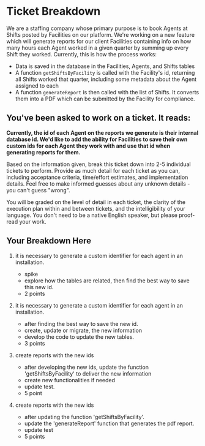 # Ticket Breakdown
We are a staffing company whose primary purpose is to book Agents at Shifts posted by Facilities on our platform. We're working on a new feature which will generate reports for our client Facilities containing info on how many hours each Agent worked in a given quarter by summing up every Shift they worked. Currently, this is how the process works:

- Data is saved in the database in the Facilities, Agents, and Shifts tables
- A function `getShiftsByFacility` is called with the Facility's id, returning all Shifts worked that quarter, including some metadata about the Agent assigned to each
- A function `generateReport` is then called with the list of Shifts. It converts them into a PDF which can be submitted by the Facility for compliance.

## You've been asked to work on a ticket. It reads:

**Currently, the id of each Agent on the reports we generate is their internal database id. We'd like to add the ability for Facilities to save their own custom ids for each Agent they work with and use that id when generating reports for them.**


Based on the information given, break this ticket down into 2-5 individual tickets to perform. Provide as much detail for each ticket as you can, including acceptance criteria, time/effort estimates, and implementation details. Feel free to make informed guesses about any unknown details - you can't guess "wrong".


You will be graded on the level of detail in each ticket, the clarity of the execution plan within and between tickets, and the intelligibility of your language. You don't need to be a native English speaker, but please proof-read your work.

## Your Breakdown Here

1. it is necessary to generate a custom identifier for each agent in an installation. 
    -   spike
    -   explore how the tables are related, then find the best way to save this new id.
    -   2 points

2. it is necessary to generate a custom identifier for each agent in an installation. 
    -   after finding the best way to save the new id.
    -   create, update or migrate, the new information
    -   develop the code to update the new tables.
    -   3 points

3. create reports with the new ids
    -   after developing the new ids, update the function 'getShiftsByFacility' to deliver the new information 
    -   create new functionalities if needed
    -   update test.
    -   5 point

4. create reports with the new ids
    -   after updating the function 'getShiftsByFacility'.
    -   update the 'generateReport' function that generates the pdf report.
    -   update test
    -   5 points